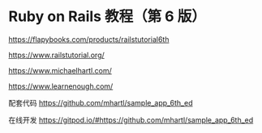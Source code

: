 # Ruby on Rails 教程（第 6 版）

<https://flapybooks.com/products/railstutorial6th>

<https://www.railstutorial.org/>

<https://www.michaelhartl.com/>

<https://www.learnenough.com/>

配套代码 <https://github.com/mhartl/sample_app_6th_ed>

在线开发 <https://gitpod.io/#https://github.com/mhartl/sample_app_6th_ed>
